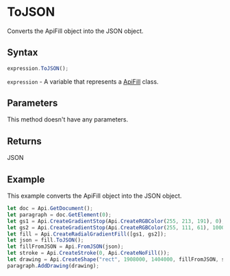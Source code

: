 # ToJSON

Converts the ApiFill object into the JSON object.

## Syntax

```javascript
expression.ToJSON();
```

`expression` - A variable that represents a [ApiFill](../ApiFill.md) class.

## Parameters

This method doesn't have any parameters.

## Returns

JSON

## Example

This example converts the ApiFill object into the JSON object.

```javascript editor-
let doc = Api.GetDocument();
let paragraph = doc.GetElement(0);
let gs1 = Api.CreateGradientStop(Api.CreateRGBColor(255, 213, 191), 0);
let gs2 = Api.CreateGradientStop(Api.CreateRGBColor(255, 111, 61), 100000);
let fill = Api.CreateRadialGradientFill([gs1, gs2]);
let json = fill.ToJSON();
let fillFromJSON = Api.FromJSON(json);
let stroke = Api.CreateStroke(0, Api.CreateNoFill());
let drawing = Api.CreateShape("rect", 1908000, 1404000, fillFromJSON, stroke);
paragraph.AddDrawing(drawing);
```
